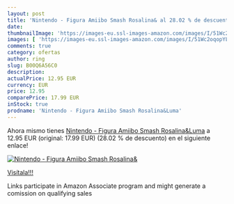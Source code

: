 ```yaml
---
layout: post
title: 'Nintendo - Figura Amiibo Smash Rosalina& al 28.02 % de descuento'
date: 
thumbnailImage: 'https://images-eu.ssl-images-amazon.com/images/I/51Wc2oqopYL._SL200_.jpg'
images: [ 'https://images-eu.ssl-images-amazon.com/images/I/51Wc2oqopYL._SL200_.jpg' ]
comments: true
category: ofertas
author: ring
slug: B00Q6A56C0
description:
actualPrice: 12.95 EUR
currency: EUR
price: 12.95
comparePrice: 17.99 EUR
inStock: true
prodname: 'Nintendo - Figura Amiibo Smash Rosalina&Luma'
---
```


Ahora mismo tienes [Nintendo - Figura Amiibo Smash Rosalina&Luma](https://www.amazon.es/dp/B00Q6A56C0/?tag=tolees-21) a 12.95 EUR (original: 17.99 EUR) (28.02 %  de descuento) en el siguiente enlace!

[![Nintendo - Figura Amiibo Smash Rosalina&](https://images-eu.ssl-images-amazon.com/images/I/51Wc2oqopYL._SL200_.jpg)](https://www.amazon.es/dp/B00Q6A56C0/?tag=tolees-21)

[Visítala!!!](https://www.amazon.es/dp/B00Q6A56C0/?tag=tolees-21)

Links participate in Amazon Associate program and might generate a comission on qualifying sales
